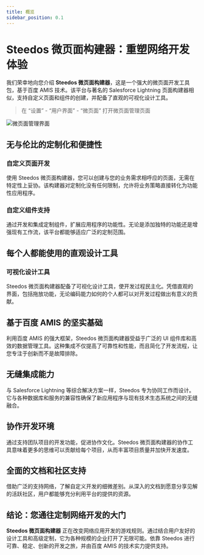 ```yaml
---
title: 概览
sidebar_position: 0.1
---
```

# Steedos 微页面构建器：重塑网络开发体验

我们荣幸地向您介绍 **Steedos 微页面构建器**，这是一个强大的微页面开发工具包，基于百度 AMIS 技术。该平台与著名的 Salesforce Lightning 页面构建器相似，支持自定义页面和组件的创建，并配备了直观的可视化设计工具。

> 在 “设置” - “用户界面” - “微页面” 打开微页面管理页面

![微页面管理界面](/img/amis/micro-page-manager-page.png)

## 无与伦比的定制化和便捷性

### 自定义页面开发
使用 Steedos 微页面构建器，您可以创建与您的业务需求相呼应的页面，无需在特定性上妥协。该构建器对定制化没有任何限制，允许将业务策略直接转化为功能性应用程序。

### 自定义组件支持
通过开发和集成定制组件，扩展应用程序的功能性。无论是添加独特的功能还是增强现有工作流，该平台都能够适应广泛的定制范围。

## 每个人都能使用的直观设计工具

### 可视化设计工具
Steedos 微页面构建器配备了可视化设计工具，使开发过程民主化。凭借直观的界面，包括拖放功能，无论编码能力如何的个人都可以对开发过程做出有意义的贡献。

## 基于百度 AMIS 的坚实基础

利用百度 AMIS 的强大框架，Steedos 微页面构建器受益于广泛的 UI 组件库和高效的数据管理工具。这种集成不仅提高了可靠性和性能，而且简化了开发流程，让您专注于创新而不是故障排除。

## 无缝集成能力

与 Salesforce Lightning 等综合解决方案一样，Steedos 专为协同工作而设计。它与各种数据库和服务的兼容性确保了新应用程序与现有技术生态系统之间的无缝融合。

## 协作开发环境

通过支持团队项目的开发功能，促进协作文化。Steedos 微页面构建器的协作工具意味着更多的思维可以贡献给每个项目，从而丰富项目质量并加快开发速度。

## 全面的文档和社区支持

借助广泛的支持网络，了解自定义开发的细微差别。从深入的文档到愿意分享见解的活跃社区，用户都能够充分利用平台的提供的资源。

## 结论：您通往定制网络开发的大门

**Steedos 微页面构建器** 正在改变网络应用开发的游戏规则。通过结合用户友好的设计工具和高级定制，它为各种规模的企业打开了无限可能。依靠 Steedos 进行可靠、稳定、创新的开发之旅，并由百度 AMIS 的技术实力提供支持。
